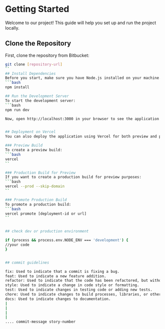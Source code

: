 # Getting Started

Welcome to our project! This guide will help you set up and run the project locally.

## Clone the Repository

First, clone the repository from Bitbucket:

```bash
git clone [repository-url]
``
## Install Dependencies
Before you start, make sure you have Node.js installed on your machine. Then, install all necessary npm packages:
```bash
npm install

## Run the Development Server
To start the development server:
```bash
npm run dev

Now, open http://localhost:3000 in your browser to see the application in action.


## Deployment on Vercel
You can also deploy the application using Vercel for both preview and production environments.

### Preview Build
To create a preview build:
```bash
vercel
``

### Production Build for Preview
If you want to create a production build for preview purposes:
```bash
vercel --prod --skip-domain
``

### Promote Production Build
To promote a production build:
```bash
vercel promote [deployment-id or url]
``


## check dev or production environment

if (process && process.env.NODE_ENV === 'development') {
//your code
}


## commit guidelines 

fix: Used to indicate that a commit is fixing a bug.
feat: Used to indicate a new feature addition.
refactor: Used to indicate that the code has been refactored, but without any new features or bug fixes.
style: Used to indicate a change in code style or formatting.
test: Used to indicate changes in testing code or adding new tests.
chore: Used to indicate changes to build processes, libraries, or other tooling.
docs: Used to indicate changes to documentation.
|
|
|
|
.... commit-message story-number